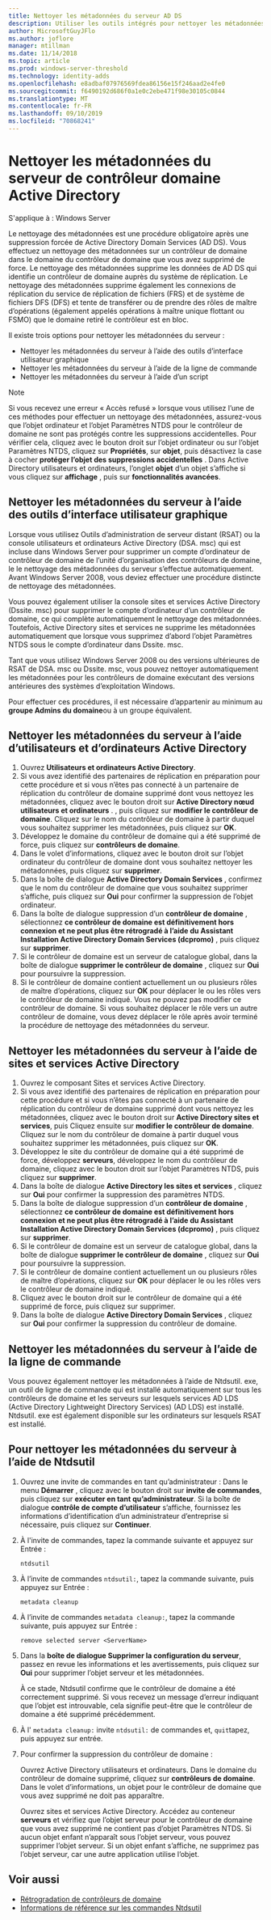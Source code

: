 ```yaml
---
title: Nettoyer les métadonnées du serveur AD DS
description: Utiliser les outils intégrés pour nettoyer les métadonnées des contrôleurs de domaine supprimés
author: MicrosoftGuyJFlo
ms.author: joflore
manager: mtillman
ms.date: 11/14/2018
ms.topic: article
ms.prod: windows-server-threshold
ms.technology: identity-adds
ms.openlocfilehash: e8adbaf07976569fdea86156e15f246aad2e4fe0
ms.sourcegitcommit: f6490192d686f0a1e0c2ebe471f98e30105c0844
ms.translationtype: MT
ms.contentlocale: fr-FR
ms.lasthandoff: 09/10/2019
ms.locfileid: "70868241"
---
```

# <a name="clean-up-active-directory-domain-controller-server-metadata"></a>Nettoyer les métadonnées du serveur de contrôleur domaine Active Directory

S'applique à : Windows Server

Le nettoyage des métadonnées est une procédure obligatoire après une suppression forcée de Active Directory Domain Services (AD DS). Vous effectuez un nettoyage des métadonnées sur un contrôleur de domaine dans le domaine du contrôleur de domaine que vous avez supprimé de force. Le nettoyage des métadonnées supprime les données de AD DS qui identifie un contrôleur de domaine auprès du système de réplication. Le nettoyage des métadonnées supprime également les connexions de réplication du service de réplication de fichiers (FRS) et de système de fichiers DFS (DFS) et tente de transférer ou de prendre des rôles de maître d’opérations (également appelés opérations à maître unique flottant ou FSMO) que le domaine retiré le contrôleur est en bloc.

Il existe trois options pour nettoyer les métadonnées du serveur :

- Nettoyer les métadonnées du serveur à l’aide des outils d’interface utilisateur graphique
- Nettoyer les métadonnées du serveur à l’aide de la ligne de commande
- Nettoyer les métadonnées du serveur à l’aide d’un script

> [!NOTE]
> Si vous recevez une erreur « Accès refusé » lorsque vous utilisez l’une de ces méthodes pour effectuer un nettoyage des métadonnées, assurez-vous que l’objet ordinateur et l’objet Paramètres NTDS pour le contrôleur de domaine ne sont pas protégés contre les suppressions accidentelles. Pour vérifier cela, cliquez avec le bouton droit sur l’objet ordinateur ou sur l’objet Paramètres NTDS, cliquez sur **Propriétés**, sur **objet**, puis désactivez la case à cocher **protéger l’objet des suppressions accidentelles** . Dans Active Directory utilisateurs et ordinateurs, l’onglet **objet** d’un objet s’affiche si vous cliquez sur **affichage** , puis sur **fonctionnalités avancées**.

## <a name="clean-up-server-metadata-using-gui-tools"></a>Nettoyer les métadonnées du serveur à l’aide des outils d’interface utilisateur graphique

Lorsque vous utilisez Outils d’administration de serveur distant (RSAT) ou la console utilisateurs et ordinateurs Active Directory (DSA. msc) qui est incluse dans Windows Server pour supprimer un compte d’ordinateur de contrôleur de domaine de l’unité d’organisation des contrôleurs de domaine, le le nettoyage des métadonnées du serveur s’effectue automatiquement. Avant Windows Server 2008, vous deviez effectuer une procédure distincte de nettoyage des métadonnées.

Vous pouvez également utiliser la console sites et services Active Directory (Dssite. msc) pour supprimer le compte d’ordinateur d’un contrôleur de domaine, ce qui complète automatiquement le nettoyage des métadonnées. Toutefois, Active Directory sites et services ne supprime les métadonnées automatiquement que lorsque vous supprimez d’abord l’objet Paramètres NTDS sous le compte d’ordinateur dans Dssite. msc.

Tant que vous utilisez Windows Server 2008 ou des versions ultérieures de RSAT de DSA. msc ou Dssite. msc, vous pouvez nettoyer automatiquement les métadonnées pour les contrôleurs de domaine exécutant des versions antérieures des systèmes d’exploitation Windows.

Pour effectuer ces procédures, il est nécessaire d’appartenir au minimum au **groupe Admins du domaine**ou à un groupe équivalent.

## <a name="clean-up-server-metadata-using-activedirectory-users-and-computers"></a>Nettoyer les métadonnées du serveur à l’aide d’utilisateurs et d’ordinateurs Active Directory

1. Ouvrez **Utilisateurs et ordinateurs Active Directory**.
2. Si vous avez identifié des partenaires de réplication en préparation pour cette procédure et si vous n’êtes pas connecté à un partenaire de réplication du contrôleur de domaine supprimé dont vous nettoyez les métadonnées, cliquez avec le bouton droit sur **Active Directory nœud utilisateurs et ordinateurs** . , puis cliquez sur **modifier le contrôleur de domaine**. Cliquez sur le nom du contrôleur de domaine à partir duquel vous souhaitez supprimer les métadonnées, puis cliquez sur **OK**.
3. Développez le domaine du contrôleur de domaine qui a été supprimé de force, puis cliquez sur **contrôleurs de domaine**.
4. Dans le volet d’informations, cliquez avec le bouton droit sur l’objet ordinateur du contrôleur de domaine dont vous souhaitez nettoyer les métadonnées, puis cliquez sur **supprimer**.
5. Dans la boîte de dialogue **Active Directory Domain Services** , confirmez que le nom du contrôleur de domaine que vous souhaitez supprimer s’affiche, puis cliquez sur **Oui** pour confirmer la suppression de l’objet ordinateur.
6. Dans la boîte de dialogue suppression d’un **contrôleur de domaine** , sélectionnez **ce contrôleur de domaine est définitivement hors connexion et ne peut plus être rétrogradé à l’aide du Assistant Installation Active Directory Domain Services (dcpromo)** , puis cliquez sur **supprimer**.
7. Si le contrôleur de domaine est un serveur de catalogue global, dans la boîte de dialogue **supprimer le contrôleur de domaine** , cliquez sur **Oui** pour poursuivre la suppression.
8. Si le contrôleur de domaine contient actuellement un ou plusieurs rôles de maître d’opérations, cliquez sur **OK** pour déplacer le ou les rôles vers le contrôleur de domaine indiqué. Vous ne pouvez pas modifier ce contrôleur de domaine. Si vous souhaitez déplacer le rôle vers un autre contrôleur de domaine, vous devez déplacer le rôle après avoir terminé la procédure de nettoyage des métadonnées du serveur.

## <a name="clean-up-server-metadata-using-activedirectory-sites-and-services"></a>Nettoyer les métadonnées du serveur à l’aide de sites et services Active Directory

1. Ouvrez le composant Sites et services Active Directory.
2. Si vous avez identifié des partenaires de réplication en préparation pour cette procédure et si vous n’êtes pas connecté à un partenaire de réplication du contrôleur de domaine supprimé dont vous nettoyez les métadonnées, cliquez avec le bouton droit sur **Active Directory sites et services**, puis Cliquez ensuite sur **modifier le contrôleur de domaine**. Cliquez sur le nom du contrôleur de domaine à partir duquel vous souhaitez supprimer les métadonnées, puis cliquez sur **OK**.
3. Développez le site du contrôleur de domaine qui a été supprimé de force, développez **serveurs**, développez le nom du contrôleur de domaine, cliquez avec le bouton droit sur l’objet Paramètres NTDS, puis cliquez sur **supprimer**.
4. Dans la boîte de dialogue **Active Directory les sites et services** , cliquez sur **Oui** pour confirmer la suppression des paramètres NTDS.
5. Dans la boîte de dialogue suppression d’un **contrôleur de domaine** , sélectionnez **ce contrôleur de domaine est définitivement hors connexion et ne peut plus être rétrogradé à l’aide du Assistant Installation Active Directory Domain Services (dcpromo)** , puis cliquez sur **supprimer**.
6. Si le contrôleur de domaine est un serveur de catalogue global, dans la boîte de dialogue **supprimer le contrôleur de domaine** , cliquez sur **Oui** pour poursuivre la suppression.
7. Si le contrôleur de domaine contient actuellement un ou plusieurs rôles de maître d’opérations, cliquez sur **OK** pour déplacer le ou les rôles vers le contrôleur de domaine indiqué.
8. Cliquez avec le bouton droit sur le contrôleur de domaine qui a été supprimé de force, puis cliquez sur supprimer.
9. Dans la boîte de dialogue **Active Directory Domain Services** , cliquez sur **Oui** pour confirmer la suppression du contrôleur de domaine.

## <a name="clean-up-server-metadata-using-the-command-line"></a>Nettoyer les métadonnées du serveur à l’aide de la ligne de commande

Vous pouvez également nettoyer les métadonnées à l’aide de Ntdsutil. exe, un outil de ligne de commande qui est installé automatiquement sur tous les contrôleurs de domaine et les serveurs sur lesquels services AD LDS (Active Directory Lightweight Directory Services) (AD LDS) est installé. Ntdsutil. exe est également disponible sur les ordinateurs sur lesquels RSAT est installé.

## <a name="to-clean-up-server-metadata-by-using-ntdsutil"></a>Pour nettoyer les métadonnées du serveur à l’aide de Ntdsutil

1. Ouvrez une invite de commandes en tant qu’administrateur : Dans le menu **Démarrer** , cliquez avec le bouton droit sur **invite de commandes**, puis cliquez sur **exécuter en tant qu’administrateur**. Si la boîte de dialogue **contrôle de compte d’utilisateur** s’affiche, fournissez les informations d’identification d’un administrateur d’entreprise si nécessaire, puis cliquez sur **Continuer**.
2. À l'invite de commandes, tapez la commande suivante et appuyez sur Entrée :

   `ntdsutil`

3. À l’invite de commandes `ntdsutil:`, tapez la commande suivante, puis appuyez sur Entrée :

   `metadata cleanup`

4. À l’invite de commandes `metadata cleanup:`, tapez la commande suivante, puis appuyez sur Entrée :

   `remove selected server <ServerName>`

5. Dans la **boîte de dialogue Supprimer la configuration du serveur**, passez en revue les informations et les avertissements, puis cliquez sur **Oui** pour supprimer l’objet serveur et les métadonnées.

   À ce stade, Ntdsutil confirme que le contrôleur de domaine a été correctement supprimé. Si vous recevez un message d’erreur indiquant que l’objet est introuvable, cela signifie peut-être que le contrôleur de domaine a été supprimé précédemment.

6. À l' `metadata cleanup:` invite `ntdsutil:` de commandes et, `quit`tapez, puis appuyez sur entrée.

7. Pour confirmer la suppression du contrôleur de domaine :

   Ouvrez Active Directory utilisateurs et ordinateurs. Dans le domaine du contrôleur de domaine supprimé, cliquez sur **contrôleurs de domaine**. Dans le volet d’informations, un objet pour le contrôleur de domaine que vous avez supprimé ne doit pas apparaître.

   Ouvrez sites et services Active Directory. Accédez au conteneur **serveurs** et vérifiez que l’objet serveur pour le contrôleur de domaine que vous avez supprimé ne contient pas d’objet Paramètres NTDS. Si aucun objet enfant n’apparaît sous l’objet serveur, vous pouvez supprimer l’objet serveur. Si un objet enfant s’affiche, ne supprimez pas l’objet serveur, car une autre application utilise l’objet.

## <a name="see-also"></a>Voir aussi

* [Rétrogradation de contrôleurs de domaine](Demoting-Domain-Controllers-and-Domains--Level-200-.md)
* [Informations de référence sur les commandes Ntdsutil](https://docs.microsoft.com/previous-versions/windows/it-pro/windows-server-2008-R2-and-2008/cc753343(v=ws.10))
